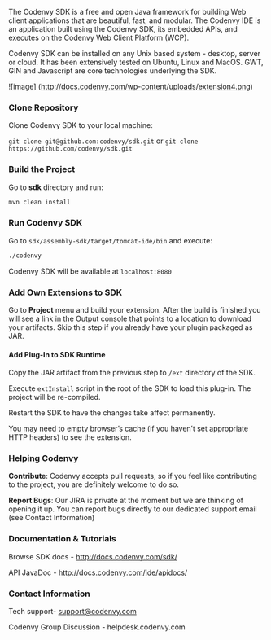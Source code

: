 The Codenvy SDK is a free and open Java framework for building Web client applications that are beautiful, fast, and modular. The Codenvy IDE is an application built using the Codenvy SDK, its embedded APIs, and executes on the Codenvy Web Client Platform (WCP).

Codenvy SDK can be installed on any Unix based system - desktop, server or cloud. It has been extensively tested on Ubuntu, Linux and MacOS. GWT, GIN and Javascript are core technologies underlying the SDK.

![image] (http://docs.codenvy.com/wp-content/uploads/extension4.png)

### Clone Repository

Clone Codenvy SDK to your local machine:

```git clone git@github.com:codenvy/sdk.git``` or ```git clone https://github.com/codenvy/sdk.git```

### Build the Project


Go to **sdk** directory and run:
```sh
mvn clean install
```
### Run Codenvy SDK

Go to ```sdk/assembly-sdk/target/tomcat-ide/bin``` and execute:
```sh
./codenvy
```
Codenvy SDK will be available at ```localhost:8080```

### Add Own Extensions to SDK

Go to **Project** menu and build your extension. After the build is finished you will see a link in the Output console that points to a location to download your artifacts. Skip this step if you already have your plugin packaged as JAR.

#### Add Plug-In to SDK Runtime

Copy the JAR artifact from the previous step to ```/ext``` directory of the SDK.

Execute ```extInstall``` script in the root of the SDK to load this plug-in. The project will be re-compiled.

Restart the SDK to have the changes take affect permanently.

You may need to empty browser’s cache (if you haven’t set appropriate HTTP headers) to see the extension.

### Helping Codenvy

**Contribute**: Codenvy accepts pull requests, so if you feel like contributing to the project, you are definitely welcome to do so.

**Report Bugs**: Our JIRA is private at the moment but we are thinking of opening it up. You can report bugs directly to our dedicated support email (see Contact Information)

### Documentation  & Tutorials

Browse SDK docs - http://docs.codenvy.com/sdk/

API JavaDoc - http://docs.codenvy.com/ide/apidocs/

### Contact Information
Tech support- support@codenvy.com

Codenvy Group Discussion - helpdesk.codenvy.com
